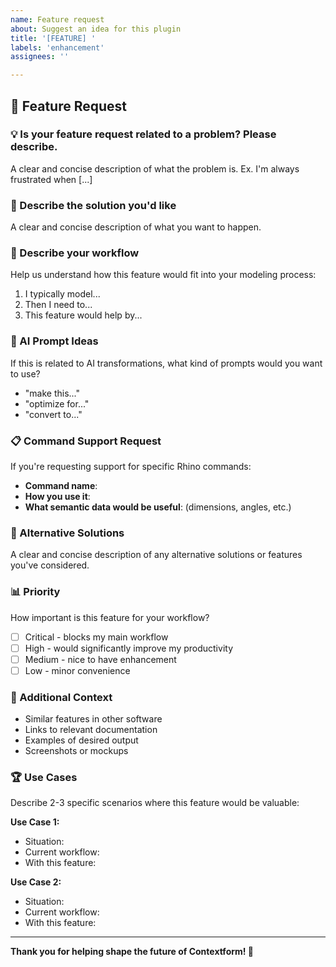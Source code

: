 ```yaml
---
name: Feature request
about: Suggest an idea for this plugin
title: '[FEATURE] '
labels: 'enhancement'
assignees: ''

---
```


## 🚀 Feature Request

### 💡 Is your feature request related to a problem? Please describe.
A clear and concise description of what the problem is. Ex. I'm always frustrated when [...]

### 🎯 Describe the solution you'd like
A clear and concise description of what you want to happen.

### 🔄 Describe your workflow
Help us understand how this feature would fit into your modeling process:
1. I typically model...
2. Then I need to...
3. This feature would help by...

### 🤖 AI Prompt Ideas
If this is related to AI transformations, what kind of prompts would you want to use?
- "make this..."
- "optimize for..."
- "convert to..."

### 📋 Command Support Request
If you're requesting support for specific Rhino commands:
- **Command name**: 
- **How you use it**: 
- **What semantic data would be useful**: (dimensions, angles, etc.)

### 🎨 Alternative Solutions
A clear and concise description of any alternative solutions or features you've considered.

### 📊 Priority
How important is this feature for your workflow?
- [ ] Critical - blocks my main workflow
- [ ] High - would significantly improve my productivity  
- [ ] Medium - nice to have enhancement
- [ ] Low - minor convenience

### 🔗 Additional Context
- Similar features in other software
- Links to relevant documentation
- Examples of desired output
- Screenshots or mockups

### 🏆 Use Cases
Describe 2-3 specific scenarios where this feature would be valuable:

**Use Case 1:**
- Situation: 
- Current workflow:
- With this feature:

**Use Case 2:** 
- Situation:
- Current workflow: 
- With this feature:

---

**Thank you for helping shape the future of Contextform! 🎉**